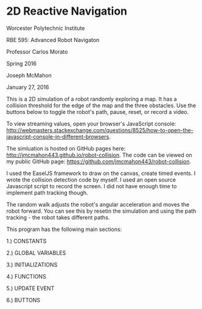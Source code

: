 # 2D Reactive Navigation
Worcester Polytechnic Institute

RBE 595: Advanced Robot Navigaton

Professor Carlos Morato

Spring 2016

Joseph McMahon

January 27, 2016

This is a 2D simulation of a robot randomly exploring a map. It has a collision threshold for the edge of the map and the three obstacles. Use the buttons below to toggle the robot's path, pause, reset, or record a video.

To view streaming values, open your browser's JavaScript console: http://webmasters.stackexchange.com/questions/8525/how-to-open-the-javascript-console-in-different-browsers.

The simluation is hosted on GitHub pages here: http://jmcmahon443.github.io/robot-collision.
The code can be viewed on my public GitHub page: https://github.com/jmcmahon443/robot-collision.

I used the EaselJS framework to draw on the canvas, create timed events. I wrote the collision detection code by myself. I used an open source Javascript script to record the screen. I did not have enough time to implement path tracking though.

The random walk adjusts the robot's angular acceleration and moves the robot forward. You can see this by resetin the simulation and using the path tracking - the robot takes different paths.

This program has the following main sections:

1.) CONSTANTS

2.) GLOBAL VARIABLES

3.) INITIALIZATIONS

4.) FUNCTIONS

5.) UPDATE EVENT

6.) BUTTONS
